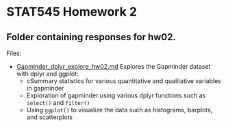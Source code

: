 # STAT545 Homework 2

## Folder containing responses for hw02. 

Files:

* [Gapminder_dplyr_explore_hw02.md](Gapminder_dplyr_explore_hw02.md) Explores the Gapminder dataset with dplyr and ggplot:
    + cSummary statistics for various quantitative and qualitative variables in gapminder
    + Exploration of gapminder using various dplyr functions such as `select()` and `filter()`
    + Using `ggplot()` to visualize the data such as histograms, barplots, and scatterplots
    
